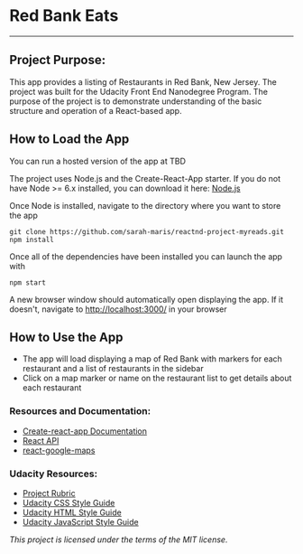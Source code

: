 # Red Bank Eats
---

## Project Purpose:

This app provides a listing of Restaurants in Red Bank, New Jersey.   The project was built for the Udacity Front End Nanodegree Program. The purpose of the project is to demonstrate understanding of the basic structure and operation of a React-based app.

## How to Load the App
You can run a hosted version of the app at TBD

The project uses Node.js and the Create-React-App starter.  If you do not have Node >= 6.x installed, you can download it here: [Node.js](https://nodejs.org/en/)

Once Node is installed, navigate to the directory where you want to store the app
```
git clone https://github.com/sarah-maris/reactnd-project-myreads.git
npm install
```
Once all of the dependencies have been installed you can launch the app with
```
npm start
```

A new browser window should automatically open displaying the app.  If it doesn't, navigate to [http://localhost:3000/](http://localhost:3000/) in your browser


## How to Use the App
* The app will load displaying a map of Red Bank with markers for each restaurant and a list of restaurants in the sidebar
* Click on a map marker or name on the restaurant list to get details about each restaurant


### Resources and Documentation:
* [Create-react-app Documentation](https://github.com/facebookincubator/create-react-app)
* [React API](https://facebook.github.io/react/docs/react-api.html)
* [react-google-maps](https://tomchentw.github.io/react-google-maps/#documentation)


### Udacity Resources:
* [Project Rubric](https://review.udacity.com/#!/rubrics/1351/view)
* [Udacity CSS Style Guide](http://udacity.github.io/frontend-nanodegree-styleguide/css.html)
* [Udacity HTML Style Guide](http://udacity.github.io/frontend-nanodegree-styleguide/index.html)
* [Udacity JavaScript Style Guide](http://udacity.github.io/frontend-nanodegree-styleguide/javascript.html)


*This project is licensed under the terms of the MIT license.*
